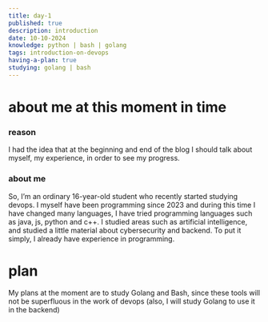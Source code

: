 ```yaml
---
title: day-1
published: true
description: introduction
date: 10-10-2024
knowledge: python | bash | golang
tags: introduction-on-devops
having-a-plan: true
studying: golang | bash
---
```


# about me at this moment in time
### reason
I had the idea that at the beginning and end of the blog I should talk about myself, my experience, in order to see my progress.
### about me
So, I’m an ordinary 16-year-old student who recently started studying devops. 
I myself have been programming since 2023 and during this time I have changed many languages, I have tried programming languages ​​such as java, js, python and c++. 
I studied areas such as artificial intelligence, and studied a little material about cybersecurity and backend. 
To put it simply, I already have experience in programming.

# plan
My plans at the moment are to study Golang and Bash, since these tools will not be superfluous in the work of devops (also, I will study Golang to use it in the backend)
